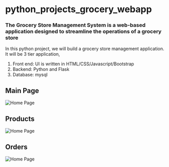 # python_projects_grocery_webapp

### The Grocery Store Management System is a web-based application designed to streamline the operations of a grocery store

In this python project, we will build a grocery store management application. It will be 3 tier application,
1. Front end: UI is written in HTML/CSS/Javascript/Bootstrap
2. Backend: Python and Flask
3. Database: mysql

## Main Page
![Home Page](https://github.com/Vaibhavpasalkar12/Grocery_Management_System/blob/main/HOme.png)

## Products
![Home Page](https://github.com/Vaibhavpasalkar12/Grocery_Management_System/blob/main/Products.png)

## Orders
![Home Page](https://github.com/Vaibhavpasalkar12/Grocery_Management_System/blob/main/Orders.png)
